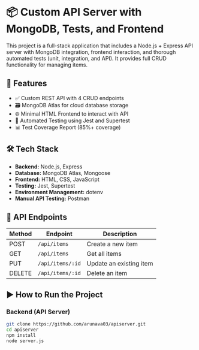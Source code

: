 # 📦 Custom API Server with MongoDB, Tests, and Frontend

This project is a full-stack application that includes a Node.js + Express API server with MongoDB integration, frontend interaction, and thorough automated tests (unit, integration, and API). It provides full CRUD functionality for managing items.

## 🚀 Features

- ✅ Custom REST API with 4 CRUD endpoints
- 🗃️ MongoDB Atlas for cloud database storage
- 🌐 Minimal HTML Frontend to interact with API
- 🧪 Automated Testing using Jest and Supertest
- 📊 Test Coverage Report (85%+ coverage)

## 🛠 Tech Stack

- **Backend:** Node.js, Express  
- **Database:** MongoDB Atlas, Mongoose  
- **Frontend:** HTML, CSS, JavaScript  
- **Testing:** Jest, Supertest  
- **Environment Management:** dotenv  
- **Manual API Testing:** Postman  

## 🔗 API Endpoints

| Method | Endpoint         | Description             |
|--------|------------------|-------------------------|
| POST   | `/api/items`     | Create a new item       |
| GET    | `/api/items`     | Get all items           |
| PUT    | `/api/items/:id` | Update an existing item |
| DELETE | `/api/items/:id` | Delete an item          |

## ▶️ How to Run the Project

### Backend (API Server)

```bash
git clone https://github.com/arunava03/apiserver.git
cd apiserver
npm install
node server.js
